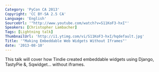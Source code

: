 ```yaml
---
Category: 'PyCon CA 2013'
Copyright: 'CC BY-SA 2.5 CA'
Language: 'English'
SourceUrl: '"http://www.youtube.com/watch?v=S11KoF3-hxI"'
Speakers: [Christopher Lambacher]
Tags: [Lightning talk]
ThumbnailUrl: 'http://i1.ytimg.com/vi/S11KoF3-hxI/hqdefault.jpg'
Title: '"Making Embeddable Web Widgets Without Iframes"'
date: '2013-08-10'
---
```

This talk will cover how Tindie created embeddable widgets using Django, TastyPie &, Sqwidget... without iframes.